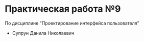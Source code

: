 # Практическая работа №9
По дисциплине "Проектирование интерфейса пользователя"
- Супрун Данила Николаевич
